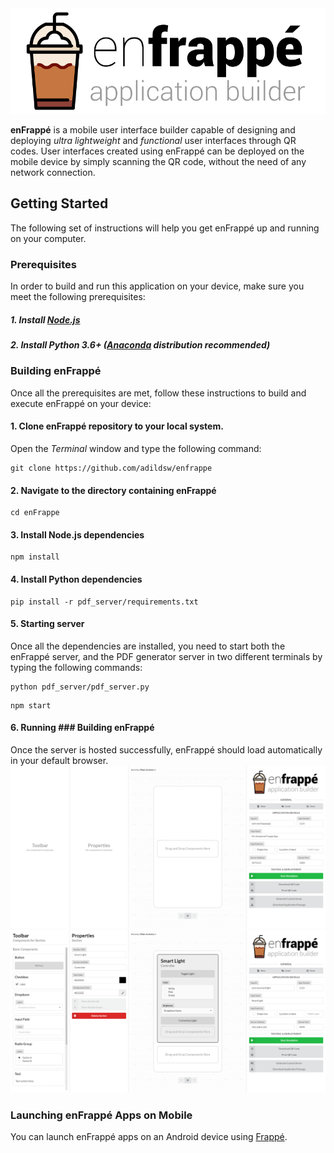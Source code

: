 <img src='https://github.com/adildsw/enfrappe/blob/main/src/assets/logo.svg'>

__enFrappé__ is a mobile user interface builder capable of designing and deploying _ultra lightweight_ and _functional_ user interfaces through QR codes. User interfaces created using enFrappé can be deployed on the mobile device by simply scanning the QR code, without the need of any network connection.

## Getting Started
The following set of instructions will help you get enFrappé up and running on your computer.

### Prerequisites
In order to build and run this application on your device, make sure you meet the following prerequisites:
##### 1. Install [Node.js](https://nodejs.org/en/)
##### 2. Install Python 3.6+ ([Anaconda](https://www.anaconda.com/download/) distribution recommended)

### Building enFrappé
Once all the prerequisites are met, follow these instructions to build and execute enFrappé on your device:

#### 1. Clone enFrappé repository to your local system. 
Open the <i>Terminal</i> window and type the following command:
```
git clone https://github.com/adildsw/enfrappe
```
#### 2. Navigate to the directory containing enFrappé
```
cd enFrappe
```
#### 3. Install Node.js dependencies
```
npm install
```
#### 4. Install Python dependencies
```
pip install -r pdf_server/requirements.txt
```
#### 5. Starting server
Once all the dependencies are installed, you need to start both the enFrappé server, and the PDF generator server in two different terminals by typing the following commands:
```
python pdf_server/pdf_server.py
```
```
npm start
```
#### 6. Running ### Building enFrappé
Once the server is hosted successfully, enFrappé should load automatically in your default browser.
<img src='https://github.com/adildsw/enfrappe/blob/main/src/assets/screenshot_main.png'>
<img src='https://github.com/adildsw/enfrappe/blob/main/src/assets/screenshot_miduse.png'>

### Launching enFrappé Apps on Mobile
You can launch enFrappé apps on an Android device using [Frappé](https://github.com/adildsw/frappe).
